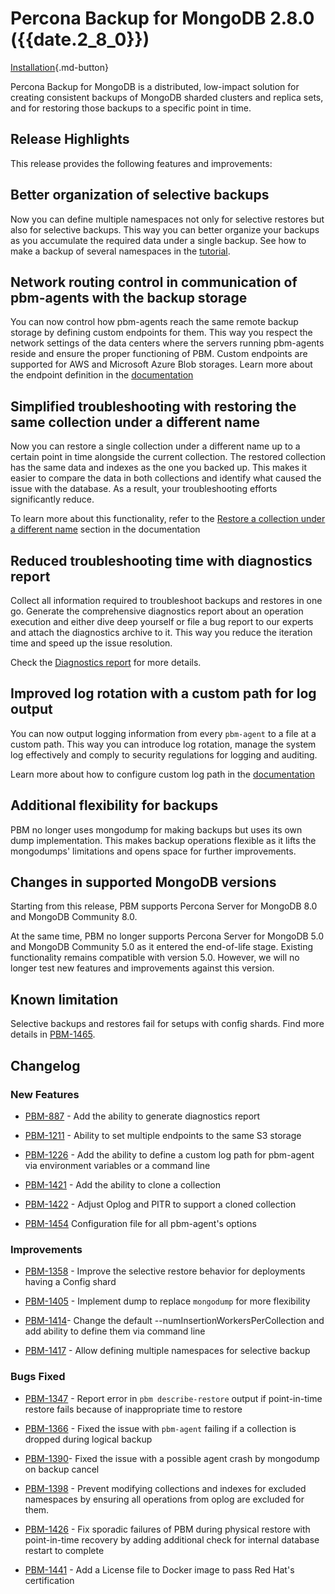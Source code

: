 # Percona Backup for MongoDB 2.8.0 ({{date.2_8_0}})

[Installation](../installation.md){.md-button}


Percona Backup for MongoDB is a distributed, low-impact solution for creating consistent backups of MongoDB sharded clusters and replica sets, and for restoring those backups to a specific point in time.

## Release Highlights

This release provides the following features and improvements:

## Better organization of selective backups

Now you can define multiple namespaces not only for selective restores but also for selective backups. This way you can better organize your backups as you accumulate the required data under a single backup. See how to make a backup of several namespaces in the [tutorial](../usage/backup-selective.md).

## Network routing control in communication of pbm-agents with the backup storage

You can now control how pbm-agents reach the same remote backup storage by defining custom endpoints for them. This way you respect the network settings of the data centers where the servers running  pbm-agents reside and ensure the proper functioning of PBM. Custom endpoints are supported for AWS and Microsoft Azure Blob storages. Learn more about the endpoint definition in the [documentation](../details/s3-storage.md#support-for-multiple-endpoints-to-the-same-s3-storage)

## Simplified troubleshooting with restoring the same collection under a different name

Now you can restore a single collection under a different name up to a certain point in time alongside the current collection. The restored collection has the same data and indexes as the one you backed up. This makes it easier to compare the data in both collections and identify what caused the issue with the database. As a result, your troubleshooting efforts significantly reduce.

To learn more about this functionality, refer to the [Restore a collection under a different name](../features/selective-backup.md#restore-a-collection-under-a-different-name) section in the documentation

## Reduced troubleshooting time with diagnostics report

Collect all information required to troubleshoot backups and restores in one go. Generate the comprehensive diagnostics report about an operation execution and either dive deep yourself or file a bug report to our experts and attach  the diagnostics archive to it. This way you reduce the iteration time and speed up the issue resolution.

Check the [Diagnostics report](../troubleshoot/pbm-report.md) for more details.

## Improved log rotation with a custom path for log output

You can now output logging information from every `pbm-agent` to a file at a custom path. This way you can introduce log rotation, manage the system log effectively and comply to security regulations for logging and auditing. 

Learn more about how to configure custom log path in the [documentation](../manage/logpath.md)

## Additional flexibility for backups

PBM no longer uses mongodump for making backups but uses its own dump implementation. This makes backup operations flexible as it lifts the mongodumps' limitations and opens space for further improvements. 

## Changes in supported MongoDB versions

Starting from this release, PBM supports Percona Server for MongoDB 8.0 and MongoDB Community 8.0. 

At the same time, PBM no longer supports Percona Server for MongoDB 5.0 and MongoDB Community 5.0 as it entered the end-of-life stage. Existing functionality remains compatible with version 5.0. However, we will no longer test new features and improvements against this version.

## Known limitation

Selective backups and restores fail for setups with config shards. Find more details in [PBM-1465](https://perconadev.atlassian.net/browse/PBM-1465).

## Changelog

### New Features

* [PBM-887](https://perconadev.atlassian.net/browse/PBM-887) - Add the ability to generate diagnostics report

* [PBM-1211](https://perconadev.atlassian.net/browse/PBM-1211) - Ability to set multiple endpoints to the same S3 storage

* [PBM-1226](https://perconadev.atlassian.net/browse/PBM-1226) - Add the ability to define a custom log path for pbm-agent via environment variables or a command line

* [PBM-1421](https://perconadev.atlassian.net/browse/PBM-1421) - Add the ability to clone a collection

* [PBM-1422](https://perconadev.atlassian.net/browse/PBM-1422) - Adjust Oplog and PITR to support a cloned collection

* [PBM-1454](https://perconadev.atlassian.net/browse/PBM-1454) Configuration file for all pbm-agent's options

### Improvements

* [PBM-1358](https://perconadev.atlassian.net/browse/PBM-1358) - Improve the selective restore behavior for deployments having a Config shard

* [PBM-1405](https://perconadev.atlassian.net/browse/PBM-1405) - Implement dump to replace `mongodump` for more flexibility

* [PBM-1414](https://perconadev.atlassian.net/browse/PBM-1414)- Change the default --numInsertionWorkersPerCollection and add ability to define them via command line

* [PBM-1417](https://perconadev.atlassian.net/browse/PBM-1417) - Allow defining multiple namespaces for selective backup


### Bugs Fixed

* [PBM-1347](https://perconadev.atlassian.net/browse/PBM-1347) - Report error in `pbm describe-restore` output if point-in-time restore fails because of inappropriate time to restore

* [PBM-1366](https://perconadev.atlassian.net/browse/PBM-1366) - Fixed the issue with `pbm-agent` failing if a collection is dropped during logical backup  
* [PBM-1390](https://perconadev.atlassian.net/browse/PBM-1390)- Fixed the issue with a possible agent crash by mongodump on backup cancel

* [PBM-1398](https://perconadev.atlassian.net/browse/PBM-1398) - Prevent modifying collections and indexes for excluded namespaces by ensuring all operations from oplog are excluded for them. 

* [PBM-1426](https://perconadev.atlassian.net/browse/PBM-1426) - Fix sporadic failures of PBM during physical restore with point-in-time recovery by adding additional check for internal database restart to complete

* [PBM-1441](https://perconadev.atlassian.net/browse/PBM-1441) - Add a License file to Docker image to pass Red Hat's certification






